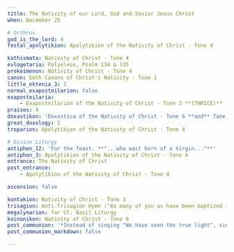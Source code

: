 ```yaml
---
title: The Nativity of our Lord, God and Savior Jesus Christ
when: December 25

# Orthros
god_is_the_lord: 4
festal_apolytikion: Apolytikion of the Nativity of Christ - Tone 4

kathismata: Nativity of Christ - Tone 4
evlogetaria: Polyeleos, Psalm 134 & 135
prokeimenon: Nativity of Christ - Tone 4
canon: both Canons of Christ's Nativity - Tone 1
little_ektenia_3: 2
normal_exaposteilarion: false
exaposteilaria:
    - Exaposteilarion of the Nativity of Christ - Tone 3 **(THRICE)**
praises: 4
doxastikon: 'Doxastica of the Nativity of Christ - Tone 6 **and** Tone 2'
great_doxology: 2
troparion: Apolytikion of the Nativity of Christ - Tone 4

# Divine Liturgy
antiphon_12: 'For the feast. **"...who wast born of a Virgin..."**'
antiphon_3: Apolytikion of the Nativity of Christ - Tone 4
entrance: The Nativity of Christ
post_entrance:
    - Apolytikion of the Nativity of Christ - Tone 4

ascension: false

kontakion: Nativity of Christ - Tone 3
trisagion: Anti-Trisagion Hymn ("As many of you as have been baptized into Christ...")
megalynarion: for St. Basil Liturgy
koinonikon: Nativity of Christ - Tone 8
post_communion: '*Instead of singing "We have seen the true light", sing the festal Apolytikion: "Thy Nativity O Christ"*'
post_communion_markdown: false

---
```


